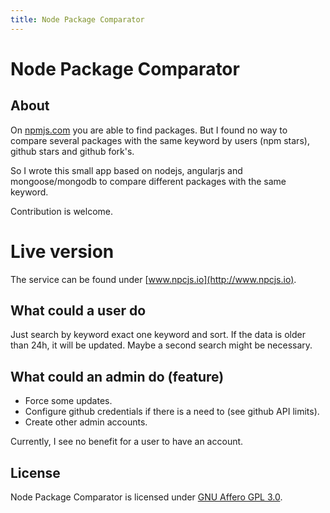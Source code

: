 ```yaml
---
title: Node Package Comparator
---
```

# Node Package Comparator

## About

On [npmjs.com](https://www.npmjs.com/) you are able to find packages. 
But I found no way to compare several packages with the same keyword by users (npm stars), 
github stars and github fork's.

So I wrote this small app based on nodejs, angularjs and mongoose/mongodb to 
compare different packages with the same keyword.

Contribution is welcome.

# Live version
The service can be found under [www.npcjs.io](http://www.npcjs.io).

## What could a user do
Just search by keyword exact one keyword and sort. If the data is older than 24h, it will be updated. Maybe a second search might be necessary.

## What could an admin do (feature)
- Force some updates.
- Configure github credentials if there is a need to (see github API limits).
- Create other admin accounts.

Currently, I see no benefit for a user to have an account.

## License
Node Package Comparator is licensed under [GNU Affero GPL 3.0](http://www.gnu.org/licenses/agpl).